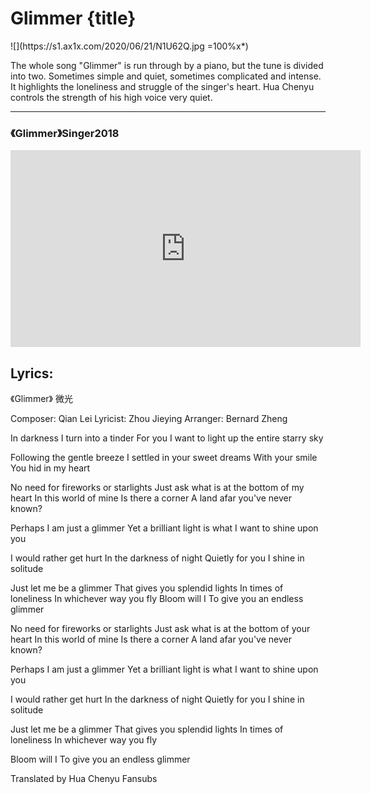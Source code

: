 # Glimmer {title}
<div class="background" markdown="1">
![](https://s1.ax1x.com/2020/06/21/N1U62Q.jpg =100%x*)
</div>

The whole song "Glimmer" is run through by a piano, but the tune is divided into two. Sometimes simple and quiet, sometimes complicated and intense. It highlights the loneliness and struggle of the singer's heart. Hua Chenyu controls the strength of his high voice very quiet.

---------------------------------

### 《Glimmer》Singer2018

<iframe width="560" height="315" src="https://www.youtube.com/embed/cHKTmLmuiO0" frameborder="0" allow="accelerometer; autoplay; encrypted-media; gyroscope; picture-in-picture" allowfullscreen></iframe>

## Lyrics:

《Glimmer》
   微光

Composer: Qian Lei
Lyricist: Zhou Jieying
Arranger: Bernard Zheng
 

In darkness
I turn into a tinder
For you
I want to light up the entire starry sky

Following the gentle breeze
I settled in your sweet dreams
With your smile
You hid in my heart

No need for fireworks or starlights
Just ask what is at the bottom of my heart
In this world of mine
Is there a corner
A land afar you've never known?

Perhaps I am just a glimmer
Yet a brilliant light is what
I want to shine upon you

I would rather get hurt
In the darkness of night
Quietly for you
I shine in solitude

Just let me be a glimmer
That gives you splendid lights
In times of loneliness
In whichever way you fly
Bloom will I
To give you an endless glimmer

No need for fireworks or starlights
Just ask what is at the bottom of your heart
In this world of mine
Is there a corner
A land afar you've never known?

Perhaps I am just a glimmer
Yet a brilliant light is what
I want to shine upon you

I would rather get hurt
In the darkness of night
Quietly for you
I shine in solitude

Just let me be a glimmer
That gives you splendid lights
In times of loneliness
In whichever way you fly

Bloom will I
To give you an endless glimmer

Translated by Hua Chenyu Fansubs